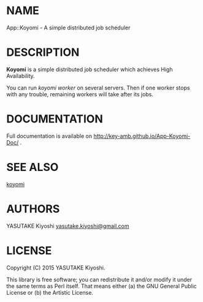# NAME

App::Koyomi - A simple distributed job scheduler

# DESCRIPTION

__Koyomi__ is a simple distributed job scheduler which achieves High Availability.

You can run _koyomi worker_ on several servers.
Then if one worker stops with any trouble, remaining workers will take after its jobs.

# DOCUMENTATION

Full documentation is available on http://key-amb.github.io/App-Koyomi-Doc/ .

# SEE ALSO

[koyomi](https://metacpan.org/pod/koyomi)

# AUTHORS

YASUTAKE Kiyoshi <yasutake.kiyoshi@gmail.com>

# LICENSE

Copyright (C) 2015 YASUTAKE Kiyoshi.

This library is free software; you can redistribute it and/or modify it under
the same terms as Perl itself.  That means either (a) the GNU General Public
License or (b) the Artistic License.
